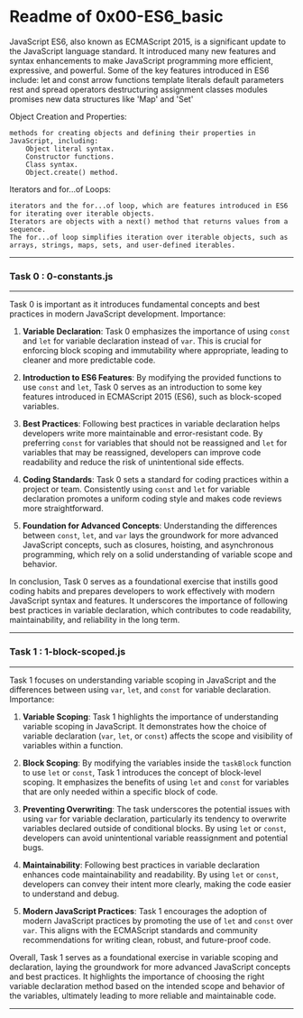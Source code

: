 # Readme of 0x00-ES6_basic

JavaScript ES6, also known as ECMAScript 2015, is a significant update to the JavaScript language standard. It introduced many new features and syntax enhancements to make JavaScript programming more efficient, expressive, and powerful. Some of the key features introduced in ES6 include:
let and const
arrow functions
template literals
default parameters
rest and spread operators
destructuring assignment
classes
modules
promises
new data structures like 'Map' and 'Set'

Object Creation and Properties:

    methods for creating objects and defining their properties in JavaScript, including:
        Object literal syntax.
        Constructor functions.
        Class syntax.
        Object.create() method.

Iterators and for...of Loops:

    iterators and the for...of loop, which are features introduced in ES6 for iterating over iterable objects.
    Iterators are objects with a next() method that returns values from a sequence.
    The for...of loop simplifies iteration over iterable objects, such as arrays, strings, maps, sets, and user-defined iterables.

---

### Task 0 : 0-constants.js
---

Task 0 is important as it introduces fundamental concepts and best practices in modern JavaScript development. Importance:

1. **Variable Declaration**: Task 0 emphasizes the importance of using `const` and `let` for variable declaration instead of `var`. This is crucial for enforcing block scoping and immutability where appropriate, leading to cleaner and more predictable code.

2. **Introduction to ES6 Features**: By modifying the provided functions to use `const` and `let`, Task 0 serves as an introduction to some key features introduced in ECMAScript 2015 (ES6), such as block-scoped variables.

3. **Best Practices**: Following best practices in variable declaration helps developers write more maintainable and error-resistant code. By preferring `const` for variables that should not be reassigned and `let` for variables that may be reassigned, developers can improve code readability and reduce the risk of unintentional side effects.

4. **Coding Standards**: Task 0 sets a standard for coding practices within a project or team. Consistently using `const` and `let` for variable declaration promotes a uniform coding style and makes code reviews more straightforward.

5. **Foundation for Advanced Concepts**: Understanding the differences between `const`, `let`, and `var` lays the groundwork for more advanced JavaScript concepts, such as closures, hoisting, and asynchronous programming, which rely on a solid understanding of variable scope and behavior.

In conclusion, Task 0 serves as a foundational exercise that instills good coding habits and prepares developers to work effectively with modern JavaScript syntax and features. It underscores the importance of following best practices in variable declaration, which contributes to code readability, maintainability, and reliability in the long term.

---

### Task 1 : 1-block-scoped.js
---

Task 1 focuses on understanding variable scoping in JavaScript and the differences between using `var`, `let`, and `const` for variable declaration. Importance:

1. **Variable Scoping**: Task 1 highlights the importance of understanding variable scoping in JavaScript. It demonstrates how the choice of variable declaration (`var`, `let`, or `const`) affects the scope and visibility of variables within a function.

2. **Block Scoping**: By modifying the variables inside the `taskBlock` function to use `let` or `const`, Task 1 introduces the concept of block-level scoping. It emphasizes the benefits of using `let` and `const` for variables that are only needed within a specific block of code.

3. **Preventing Overwriting**: The task underscores the potential issues with using `var` for variable declaration, particularly its tendency to overwrite variables declared outside of conditional blocks. By using `let` or `const`, developers can avoid unintentional variable reassignment and potential bugs.

4. **Maintainability**: Following best practices in variable declaration enhances code maintainability and readability. By using `let` or `const`, developers can convey their intent more clearly, making the code easier to understand and debug.

5. **Modern JavaScript Practices**: Task 1 encourages the adoption of modern JavaScript practices by promoting the use of `let` and `const` over `var`. This aligns with the ECMAScript standards and community recommendations for writing clean, robust, and future-proof code.

Overall, Task 1 serves as a foundational exercise in variable scoping and declaration, laying the groundwork for more advanced JavaScript concepts and best practices. It highlights the importance of choosing the right variable declaration method based on the intended scope and behavior of the variables, ultimately leading to more reliable and maintainable code.

---

